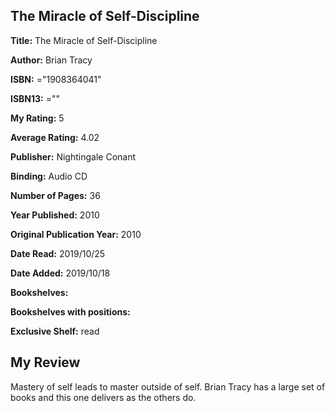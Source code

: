 ## The Miracle of Self-Discipline

**Title:** The Miracle of Self-Discipline

**Author:** Brian Tracy

**ISBN:** ="1908364041"

**ISBN13:** =""

**My Rating:** 5

**Average Rating:** 4.02

**Publisher:** Nightingale Conant

**Binding:** Audio CD

**Number of Pages:** 36

**Year Published:** 2010

**Original Publication Year:** 2010

**Date Read:** 2019/10/25

**Date Added:** 2019/10/18

**Bookshelves:** 

**Bookshelves with positions:** 

**Exclusive Shelf:** read


## My Review

Mastery of self leads to master outside of self. Brian Tracy has a large set of books and this one delivers as the others do.
